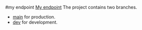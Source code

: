 #my endpoint
[My endpoint](udagram-linda-dev-dev.us-east-1.elasticbeanstalk.com "Linda's end")
The project contains two branches. 
   - [main](https://github.com/code-princess/image-filter-project/tree/main "main branch") for production.
   - [dev](https://github.com/code-princess/image-filter-project/tree/dev "dev branch") for development.
